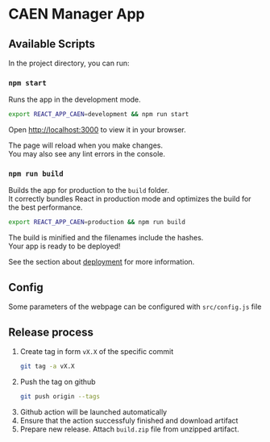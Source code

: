 # CAEN Manager App



## Available Scripts

In the project directory, you can run:

### `npm start`

Runs the app in the development mode.
```bash
export REACT_APP_CAEN=development && npm run start
```

Open [http://localhost:3000](http://localhost:3000) to view it in your browser.

The page will reload when you make changes.\
You may also see any lint errors in the console.

### `npm run build`

Builds the app for production to the `build` folder.\
It correctly bundles React in production mode and optimizes the build for the best performance.

```bash
export REACT_APP_CAEN=production && npm run build
```

The build is minified and the filenames include the hashes.\
Your app is ready to be deployed!

See the section about [deployment](https://facebook.github.io/create-react-app/docs/deployment) for more information.


## Config
Some parameters of the webpage can be configured with `src/config.js` file

## Release process
1. Create tag in form `vX.X` of the specific commit
    ```bash
    git tag -a vX.X
    ```
1. Push the tag on github
    ```bash
    git push origin --tags
    ```
1. Github action will be launched automatically
1. Ensure that the action successfuly finished and download artifact
1. Prepare new release. Attach `build.zip` file from unzipped artifact.